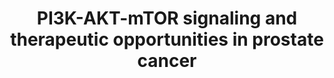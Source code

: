 ---
annotations:
- id: PW:0000003
  parent: signaling pathway
  type: Pathway Ontology
  value: signaling pathway
- id: DOID:10283
  parent: disease of cellular proliferation
  type: Disease Ontology
  value: prostate cancer
- id: PW:0000013
  parent: disease pathway
  type: Pathway Ontology
  value: disease pathway
- id: PW:0000595
  parent: signaling pathway
  type: Pathway Ontology
  value: phosphatidylinositol 3-kinase signaling pathway
- id: PW:0000232
  parent: signaling pathway
  type: Pathway Ontology
  value: phosphatidylinositol 3-kinase-Akt signaling pathway
- id: PW:0000605
  parent: disease pathway
  type: Pathway Ontology
  value: cancer pathway
authors:
- AARandCo
- Fehrhart
- AlexanderPico
- Khanspers
- Mkutmon
- MaintBot
- Liling
- DeSl
- Eweitz
citedin:
- link: PMC9440113
  title: Machine learning and bioinformatics to identify 8 autophagy-related biomarkers
    and construct gene regulatory networks in dilated cardiomyopathy (2022)
- link: PMC7925531
  title: Identification of candidate genes and pathways in retinopathy of prematurity
    by whole exome sequencing of preterm infants enriched in phenotypic extremes (2021)
communities:
- CPTAC
- PancCanNet
description: This pathway is based on figure 1 from Merritt et al. (See Bibliography).
  The PI3K-AKT-mTOR signaling pathway has been shown to have a significant correlation
  with the development of castration-resistant prostate cancer. The signaling pathway
  regulates many cellular processes such as protein synthesis, proliferation, survival,
  metabolism, and differentiation, all factors that would increase a cancerous cell's
  ability to survive. Scientists have explored the use of various inhibitors for different
  parts of the signaling pathway, and have been faced with varying success.    Proteins
  on this pathway have targeted assays available via the [CPTAC Assay Portal](https://assays.cancer.gov/available_assays?wp_id=WP3844).
last-edited: 2025-03-03
ndex: ca2581fe-8b67-11eb-9e72-0ac135e8bacf
organisms:
- Homo sapiens
redirect_from:
- /index.php/Pathway:WP3844
- /instance/WP3844
- /instance/WP3844_r137124
revision: r137124
schema-jsonld:
- '@context': https://schema.org/
  '@id': https://wikipathways.github.io/pathways/WP3844.html
  '@type': Dataset
  creator:
    '@type': Organization
    name: WikiPathways
  description: This pathway is based on figure 1 from Merritt et al. (See Bibliography).
    The PI3K-AKT-mTOR signaling pathway has been shown to have a significant correlation
    with the development of castration-resistant prostate cancer. The signaling pathway
    regulates many cellular processes such as protein synthesis, proliferation, survival,
    metabolism, and differentiation, all factors that would increase a cancerous cell's
    ability to survive. Scientists have explored the use of various inhibitors for
    different parts of the signaling pathway, and have been faced with varying success.    Proteins
    on this pathway have targeted assays available via the [CPTAC Assay Portal](https://assays.cancer.gov/available_assays?wp_id=WP3844).
  keywords:
  - 4EBP1
  - AKT
  - ATG13
  - BAD
  - FIP200
  - FOXO1
  - FOXO3
  - FOXO4
  - GRB10
  - GSK3B
  - HRAS
  - KRAS
  - MAPKAP1
  - MLST8
  - MTOR
  - NRAS
  - PDK1
  - PIK3CA
  - PIK3CB
  - PIK3CG
  - PIK3R1
  - PIK3R2
  - PIK3R3
  - PIP2
  - PIP3
  - PTEN
  - RAPTOR
  - RHEB
  - RICTOR
  - S6K1
  - TFEB
  - TSC2
  - ULK1
  - eNOS
  - p27
  license: CC0
  name: PI3K-AKT-mTOR signaling and therapeutic opportunities in prostate cancer
seo: CreativeWork
title: PI3K-AKT-mTOR signaling and therapeutic opportunities in prostate cancer
wpid: WP3844
---